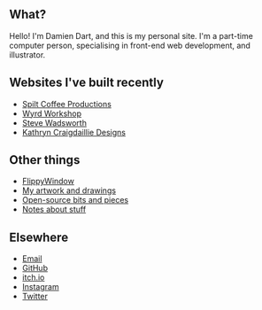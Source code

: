 ## What?

Hello! I'm Damien Dart, and this is my personal site. I'm a part-time
computer person, specialising in front-end web development, and
illustrator.

## Websites I've built recently

  - [Spilt Coffee Productions][1]
  - [Wyrd Workshop][2]
  - [Steve Wadsworth][3]
  - [Kathryn Craigdaillie Designs][4]

[1]: <https://www.spiltcoffeeproductions.co.uk/>
[2]: <https://www.wyrdworkshop.com/>
[3]: <https://www.stevewadsworth.co.uk/>
[4]: <https://www.kathryncraigdaillie.co.uk/>

## Other things

  - [FlippyWindow][5]
  - [My artwork and drawings][6]
  - [Open-source bits and pieces][7]
  - [Notes about stuff][8]

[5]: <https://www.robotinaponcho.net/flippywindow/>
[6]: <https://www.robotinaponcho.net/art/>
[7]: <https://www.robotinaponcho.net/git/>
[8]: <https://www.robotinaponcho.net/notes/>

## Elsewhere

  - [Email][9]
  - [GitHub][10]
  - [itch.io][11]
  - [Instagram][12]
  - [Twitter][13]

[9]: <mailto:damiendart@pobox.com>
[10]: <https://github.com/damiendart>
[11]: <https://damiendart.itch.io/>
[12]: <https://instagram.com/damiendart>
[13]: <https://twitter.com/damiendart>
